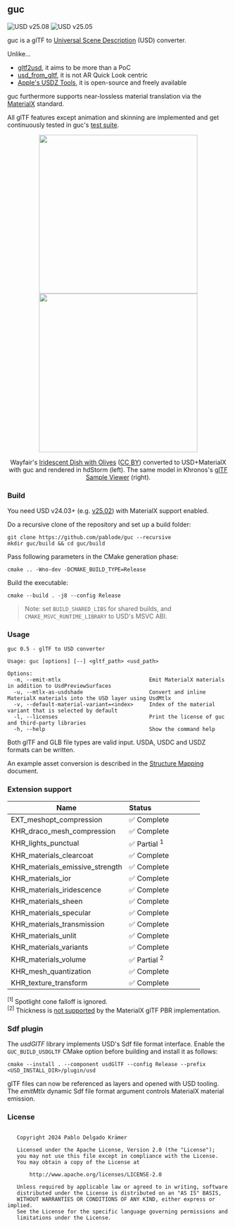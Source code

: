 ## guc

![USD v25.08](https://github.com/pablode/guc/actions/workflows/run-tests-usd2508.yml/badge.svg?branch=main)
![USD v25.05](https://github.com/pablode/guc/actions/workflows/run-tests-usd2505.yml/badge.svg?branch=main)

guc is a glTF to [Universal Scene Description](https://github.com/PixarAnimationStudios/USD) (USD) converter.

Unlike...
 - [gltf2usd](https://github.com/kcoley/gltf2usd), it aims to be more than a PoC
 - [usd_from_gltf](https://github.com/google/usd_from_gltf), it is not AR Quick Look centric
 - [Apple's USDZ Tools](https://developer.apple.com/augmented-reality/tools/), it is open-source and freely available

guc furthermore supports near-lossless material translation via the [MaterialX](https://github.com/AcademySoftwareFoundation/MaterialX) standard.

All glTF features except animation and skinning are implemented and get continuously tested in guc's [test suite](https://github.com/pablode/guc-tests).

<p align="middle">
  <img width=360 src="preview_hdStorm.png" />
  <img width=360 src="preview_glTFSampleViewer.png" />
</p>
<p align="middle">
  Wayfair's <a href="https://github.com/KhronosGroup/glTF-Sample-Models/tree/16e803435fca5b07dde3dbdc5bd0e9b8374b2750/2.0/IridescentDishWithOlives">Iridescent Dish with Olives</a> (<a href="https://creativecommons.org/licenses/by/4.0/">CC BY</a>) converted to USD+MaterialX with guc and rendered in hdStorm (left).
  The same model in Khronos's <a href="https://github.khronos.org/glTF-Sample-Viewer-Release/">glTF Sample Viewer</a> (right).
</p>

### Build

You need USD v24.03+ (e.g. <a href="https://github.com/PixarAnimationStudios/OpenUSD/releases/tag/v25.02">v25.02</a>) with MaterialX support enabled.

Do a recursive clone of the repository and set up a build folder:
```
git clone https://github.com/pablode/guc --recursive
mkdir guc/build && cd guc/build
```

Pass following parameters in the CMake generation phase:
```
cmake .. -Wno-dev -DCMAKE_BUILD_TYPE=Release
```

Build the executable:
```
cmake --build . -j8 --config Release
```

> Note: set `BUILD_SHARED_LIBS` for shared builds, and `CMAKE_MSVC_RUNTIME_LIBRARY` to USD's MSVC ABI.

### Usage

```
guc 0.5 - glTF to USD converter

Usage: guc [options] [--] <gltf_path> <usd_path>

Options:
  -m, --emit-mtlx                            Emit MaterialX materials in addition to UsdPreviewSurfaces
  -u, --mtlx-as-usdshade                     Convert and inline MaterialX materials into the USD layer using UsdMtlx
  -v, --default-material-variant=<index>     Index of the material variant that is selected by default
  -l, --licenses                             Print the license of guc and third-party libraries
  -h, --help                                 Show the command help
```

Both glTF and GLB file types are valid input. USDA, USDC and USDZ formats can be written.

An example asset conversion is described in the [Structure Mapping](docs/Structure_Mapping.md) document.

### Extension support

Name                                | Status&nbsp;&nbsp;&nbsp;&nbsp;&nbsp;&nbsp;&nbsp;&nbsp;&nbsp;&nbsp;&nbsp;&nbsp;&nbsp;&nbsp;&nbsp;&nbsp;&nbsp;&nbsp;&nbsp;&nbsp;&nbsp;&nbsp;&nbsp;&nbsp;
------------------------------------|----------
EXT_meshopt_compression             | ✅ Complete
KHR_draco_mesh_compression          | ✅ Complete
KHR_lights_punctual                 | ✅ Partial <sup>1</sup>
KHR_materials_clearcoat             | ✅ Complete
KHR_materials_emissive_strength     | ✅ Complete
KHR_materials_ior                   | ✅ Complete
KHR_materials_iridescence           | ✅ Complete
KHR_materials_sheen                 | ✅ Complete
KHR_materials_specular              | ✅ Complete
KHR_materials_transmission          | ✅ Complete
KHR_materials_unlit                 | ✅ Complete
KHR_materials_variants              | ✅ Complete
KHR_materials_volume                | ✅ Partial <sup>2</sup>
KHR_mesh_quantization               | ✅ Complete
KHR_texture_transform               | ✅ Complete

<sup>\[1\]</sup> Spotlight cone falloff is ignored.  
<sup>\[2\]</sup> Thickness is <a href="https://github.com/AcademySoftwareFoundation/MaterialX/pull/861">not supported</a> by the MaterialX glTF PBR implementation.

### Sdf plugin

The _usdGlTF_ library implements USD's Sdf file format interface. Enable the `GUC_BUILD_USDGLTF` CMake option before building and install it as follows:
```
cmake --install . --component usdGlTF --config Release --prefix <USD_INSTALL_DIR>/plugin/usd
```

glTF files can now be referenced as layers and opened with USD tooling.
The _emitMtlx_ dynamic Sdf file format argument controls MaterialX material emission.

### License

```

   Copyright 2024 Pablo Delgado Krämer

   Licensed under the Apache License, Version 2.0 (the "License");
   you may not use this file except in compliance with the License.
   You may obtain a copy of the License at

       http://www.apache.org/licenses/LICENSE-2.0

   Unless required by applicable law or agreed to in writing, software
   distributed under the License is distributed on an "AS IS" BASIS,
   WITHOUT WARRANTIES OR CONDITIONS OF ANY KIND, either express or implied.
   See the License for the specific language governing permissions and
   limitations under the License.

```
